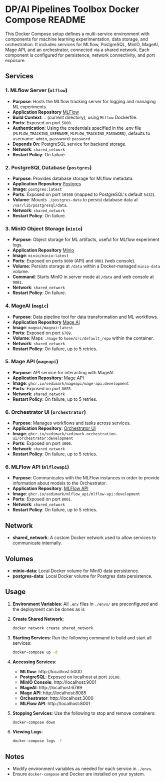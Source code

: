 # DP/AI Pipelines Toolbox Docker Compose README

This Docker Compose setup defines a multi-service environment with components for machine learning experimentation, data storage, and orchestration. It includes services for MLflow, PostgreSQL, MinIO, MageAI, Mage API, and an orchestrator, connected via a shared network. Each component is configured for persistence, network connectivity, and port exposure.

## Services

### 1. **MLflow Server (`mlflow`)**
   - **Purpose**: Hosts the MLflow tracking server for logging and managing ML experiments.
   - **Application Repository** [MLFlow](https://github.com/mlflow/mlflow)
   - **Build Context**: `.` (current directory), using `MLflow` Dockerfile.
   - **Ports**: Exposed on port `5000`.
   - **Authentication**: Using the credentials specified in the .env file (`MLFLOW_TRACKING_USERNAME`, `MLFLOW_TRACKING_PASSWORD`), defaults to username: `admin`, password: `password`
   - **Depends On**: PostgreSQL service for backend storage.
   - **Network**: `shared_network`
   - **Restart Policy**: On failure.
   
### 2. **PostgreSQL Database (`postgres`)**
   - **Purpose**: Provides database storage for MLflow metadata.
   - **Application Repository** [Postgres](https://github.com/postgres/postgres)
   - **Image**: `postgres:latest`
   - **Ports**: Exposed on port `10100` (mapped to PostgreSQL's default `5432`).
   - **Volume**: Mounts `./postgres-data` to persist database data at `/var/lib/postgresql/data`.
   - **Network**: `shared_network`
   - **Restart Policy**: On failure.

### 3. **MinIO Object Storage (`minio`)**
   - **Purpose**: Object storage for ML artifacts, useful for MLflow experiment logs.
   - **Application Repository** [Minio](https://github.com/minio/minio)
   - **Image**: `minio/minio:latest`
   - **Ports**: Exposed on ports `9000` (API) and `9001` (web console).
   - **Volume**: Persists storage at `/data` within a Docker-managed `minio-data` volume.
   - **Command**: Starts MinIO in server mode at `/data` and web console at `9001`.
   - **Network**: `shared_network`
   - **Restart Policy**: On failure.

### 4. **MageAI (`magic`)**
   - **Purpose**: Data pipeline tool for data transformation and ML workflows.
   - **Application Repository** [Mage AI](https://github.com/mage-ai/mage-ai)
   - **Image**: `mageai/mageai:latest`
   - **Ports**: Exposed on port `6789`.
   - **Volume**: Maps `./mage` to `home/src/default_repo` within the container.
   - **Network**: `shared_network`
   - **Restart Policy**: On failure, up to 5 retries.

### 5. **Mage API (`mageapi`)**
   - **Purpose**: API service for interacting with MageAI.
   - **Application Repository**: [Mage API](https://github.com/Sedimark/MageAPI)
   - **Image**: `ghcr.io/sedimark/mageapi/mage-api:development`
   - **Ports**: Exposed on port `8085`.
   - **Network**: `shared_network`
   - **Restart Policy**: On failure, up to 5 retries.

### 6. **Orchestrator UI (`orchestrator`)**
   - **Purpose**: Manages workflows and tasks across services.
   - **Application Repository**: [Orchestrator UI](https://github.com/Sedimark/Sedimark-Orchestration-UI)
   - **Image**: `ghcr.io/sedimark/sedimark-orchestration-ui/orchestrator:development`
   - **Ports**: Exposed on port `3000`.
   - **Network**: `shared_network`
   - **Restart Policy**: On failure, up to 5 retries.

### 6. **MLFlow API (`mlflowapi`)**
   - **Purpose**: Communicates with the MLFlow instances in order to provide information about models to the Orchestrator.
   - **Application Repository**: [MLFlow API](https://github.com/Sedimark/mlflow_api)
   - **Image**: `ghcr.io/sedimark/mlflow_api/mlflow-api:development`
   - **Ports**: Exposed on port `8001`.
   - **Network**: `shared_network`
   - **Restart Policy**: On failure, up to 5 retries.

## Network

- **shared_network**: A custom Docker network used to allow services to communicate internally.

## Volumes

- **minio-data**: Local Docker volume for MinIO data persistence.
- **postgres-data**: Local Docker volume for Postgres data persistence.

## Usage

1. **Environment Variables**: All `.env` files in `./envs/` are preconfigured and the deployment can be dones as is
2. **Create Shared Network**: 
   ```bash
   docker network create shared_network
   ```
3. **Starting Services**: Run the following command to build and start all services:
   ```bash
   docker-compose up -d
   ```
4. **Accessing Services**:
   - **MLflow**: http://localhost:5000
   - **PostgreSQL**: Exposed on localhost at port `10100`.
   - **MinIO Console**: http://localhost:9001
   - **MageAI**: http://localhost:6789
   - **Mage API**: http://localhost:8085
   - **Orchestrator**: http://localhost:3000
   - **MLFlow API**: http://localhost:8001

5. **Stopping Services**: Use the following to stop and remove containers:
   ```bash
   docker-compose down
   ```
6. **Viewing Logs**:
   ```bash
   docker-compose logs -f
   ```

## Notes
- Modify environment variables as needed for each service in `./envs`.
- Ensure `docker-compose` and Docker are installed on your system.
